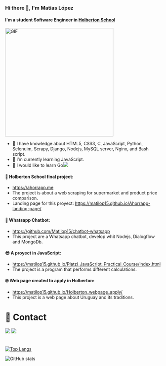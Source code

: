 ### Hi there 👋, I'm Matias López
#### I'm a student Software Engineer in [Holberton School](https://www.holbertonschool.com/)
<img align='center' alt="GIF" src="https://github.com/abhisheknaiidu/abhisheknaiidu/blob/master/code.gif?raw=true" width="350" />

- 🌴 I have knowledge about HTML5, CSS3, C, JavaScript, Python, Selenuim, Scrapy, Django, Nodejs, MySQL server, Nginx, and Bash script. 
- 🌱 I’m currently learning JavaScript.
- 🌿 I would like to learn Go<img src="https://img.icons8.com/color/20/000000/golang.png"/>

#### 🤩 Holberton School final project:
  - https://ahorrapp.me
  - The project is about a web scraping for supermarket and product price comparison.
  - Landing page for this proyect:
      https://matilop15.github.io/Ahorrapp-landing-page/
      
#### 🤖 Whatsapp Chatbot:
  - https://github.com/Matilop15/chatbot-whatsapp
  - This project are a Whatsapp chatbot, develop whit Nodejs, Dialogflow and MongoDb.   
 
#### 😎 A proyect in JavaScript: 
  - https://matilop15.github.io/Platzi_JavaScript_Practical_Course/index.html
  - The project is a program that performs different calculations.
  
#### 🤓 Web page created to apply in Holberton: 
  - https://matilop15.github.io/Holberton_webpage_apply/
  - This project is a web page about Uruguay and its traditions.
  
# 📩 Contact

[<img src="https://img.icons8.com/color/50/000000/linkedin.png"/>](https://www.linkedin.com/in/matiaas-lópez/)  [<img src="https://img.icons8.com/color/48/000000/instagram-new--v2.png"/>](https://www.instagram.com/matilop15/)  
# 
[![Top Langs](https://github-readme-stats.vercel.app/api/top-langs/?username=matilop15)](https://github.com/anuraghazra/github-readme-stats)

![GitHub stats](https://github-readme-stats.vercel.app/api?username=matilop15&show_icons=true) 

